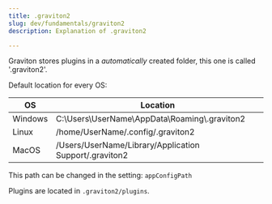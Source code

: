 ```yaml
---
title: .graviton2
slug: dev/fundamentals/graviton2
description: Explanation of .graviton2

---
```



Graviton stores plugins in a _automatically_ created folder, this one is called '.graviton2'.

Default location for every OS:

| OS            | Location                                                        |
| ------------- |-----------------------------------------------------------------|
| Windows       | C:\Users\UserName\AppData\Roaming\\.graviton2                   |
| Linux         | /home/UserName/.config/.graviton2                               |
| MacOS         | /Users/UserName/Library/Application Support/.graviton2          |

This path can be changed in the setting: `appConfigPath`

Plugins are located in `.graviton2/plugins`.
